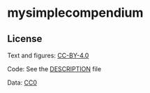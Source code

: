 # mysimplecompendium

<!-- badges: start -->
<!-- badges: end -->



## License


Text and figures: [CC-BY-4.0](https://creativecommons.org/licenses/by/4.0/)

Code: See the [DESCRIPTION](DESCRIPTION) file

Data: [CC0](http://creativecommons.org/publicdomain/zero/1.0/)
